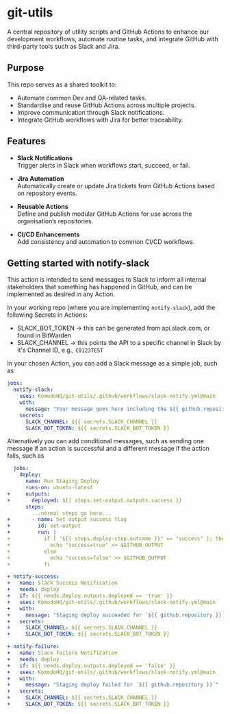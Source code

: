# git-utils

A central repository of utility scripts and GitHub Actions to enhance our development workflows, automate routine tasks, and integrate GitHub with third-party tools such as Slack and Jira.

## Purpose

This repo serves as a shared toolkit to:
- Automate common Dev and QA-related tasks.
- Standardise and reuse GitHub Actions across multiple projects.
- Improve communication through Slack notifications.
- Integrate GitHub workflows with Jira for better traceability.

## Features

- **Slack Notifications**  
  Trigger alerts in Slack when workflows start, succeed, or fail.

- **Jira Automation**  
  Automatically create or update Jira tickets from GitHub Actions based on repository events.

- **Reusable Actions**  
  Define and publish modular GitHub Actions for use across the organisation’s repositories.

- **CI/CD Enhancements**  
  Add consistency and automation to common CI/CD workflows.

## Getting started with notify-slack

This action is intended to send messages to Slack to inform all internal stakeholders that something has happened in GitHub, and can be implemented as desired in any Action.

In your working repo (where you are implementing `notify-slack`), add the following Secrets in Actions:
- SLACK_BOT_TOKEN -> this can be generated from api.slack.com, or found in BitWarden
- SLACK_CHANNEL -> this points the API to a specific channel in Slack by it's Channel ID, e.g., `C0123TEST`

In your chosen Action, you can add a Slack message as a simple job, such as
```yml
jobs:
  notify-slack:
    uses: KomodoHQ/git-utils/.github/workflows/slack-notify.yml@main
    with:
      message: "Your message goes here including the ${{ github.repository }} if you wanted!"
    secrets:
      SLACK_CHANNEL: ${{ secrets.SLACK_CHANNEL }}
      SLACK_BOT_TOKEN: ${{ secrets.SLACK_BOT_TOKEN }}
```

Alternatively you can add conditional messages, such as sending one message if an action is successful and a different message if the action fails, such as
```yml
  jobs:
    deploy:
      name: Run Staging Deploy
      runs-on: ubuntu-latest
+     outputs:
+       deployed: ${{ steps.set-output.outputs.success }}
      steps:
        ...normal steps go here...
+       - name: Set output success flag
+         id: set-output
+         run: |
+           if [ "${{ steps.deploy-step.outcome }}" == "success" ]; then
+             echo "success=true" >> $GITHUB_OUTPUT
+           else
+             echo "success=false" >> $GITHUB_OUTPUT
+           fi

+ notify-success:
+   name: Slack Success Notification
+   needs: deploy
+   if: ${{ needs.deploy.outputs.deployed == 'true' }}
+   uses: KomodoHQ/git-utils/.github/workflows/slack-notify.yml@main
+   with:
+     message: "Staging deploy succeeded for `${{ github.repository }}`"
+   secrets:
+     SLACK_CHANNEL: ${{ secrets.SLACK_CHANNEL }}
+     SLACK_BOT_TOKEN: ${{ secrets.SLACK_BOT_TOKEN }}

+ notify-failure:
+   name: Slack Failure Notification
+   needs: deploy
+   if: ${{ needs.deploy.outputs.deployed == 'false' }}
+   uses: KomodoHQ/git-utils/.github/workflows/slack-notify.yml@main
+   with:
+     message: "Staging deploy failed for `${{ github.repository }}`"
+   secrets:
+     SLACK_CHANNEL: ${{ secrets.SLACK_CHANNEL }}
+     SLACK_BOT_TOKEN: ${{ secrets.SLACK_BOT_TOKEN }}

```
